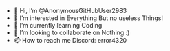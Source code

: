 - 👋 Hi, I’m @AnonymousGitHubUser2983
- 👀 I’m interested in Everything But no useless Things!
- 🌱 I’m currently learning Coding
- 💞️ I’m looking to collaborate on Nothing :)
- 📫 How to reach me Discord: error4320

<!---
AnonymousGitHubUser2983/AnonymousGitHubUser2983 is a ✨ special ✨ repository because its `README.md` (this file) appears on your GitHub profile.
You can click the Preview link to take a look at your changes.
--->
